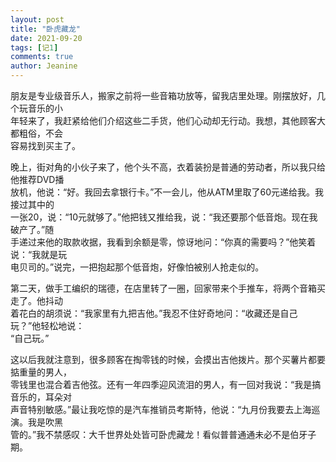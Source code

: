 ```yaml
---
layout: post
title: "卧虎藏龙"
date: 2021-09-20 
tags: [记1]
comments: true
author: Jeanine 
---
```


朋友是专业级音乐人，搬家之前将一些音箱功放等，留我店里处理。刚摆放好，几个玩音乐的小  
年轻来了，我赶紧给他们介绍这些二手货，他们心动却无行动。我想，其他顾客大都粗俗，不会  
容易找到买主了。  

晚上，街对角的小伙子来了，他个头不高，衣着装扮是普通的劳动者，所以我只给他推荐DVD播  
放机，他说：“好。我回去拿银行卡。”不一会儿，他从ATM里取了60元递给我。我接过其中的  
一张20，说：“10元就够了。”他把钱又推给我，说：“我还要那个低音炮。现在我破产了。”随  
手递过来他的取款收据，我看到余额是零，惊讶地问：“你真的需要吗？”他笑着说：“我就是玩  
电贝司的。”说完，一把抱起那个低音炮，好像怕被别人抢走似的。  

第二天，做手工编织的瑞德，在店里转了一圈，回家带来个手推车，将两个音箱买走了。他抖动  
着花白的胡须说：“我家里有九把吉他。”我忍不住好奇地问：“收藏还是自己玩？”他轻松地说：  
“自己玩。”  

这以后我就注意到，很多顾客在掏零钱的时候，会摸出吉他拨片。那个买薯片都要掂重量的男人，  
零钱里也混合着吉他弦。还有一年四季迎风流泪的男人，有一回对我说：“我是搞音乐的，耳朵对  
声音特别敏感。”最让我吃惊的是汽车推销员考斯特，他说：“九月份我要去上海巡演。我是吹黑  
管的。”我不禁感叹：大千世界处处皆可卧虎藏龙！看似普普通通未必不是伯牙子期。
